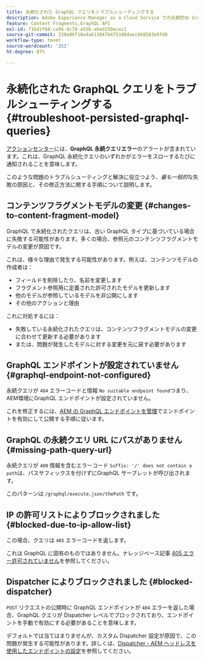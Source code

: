 ```yaml
---
title: 永続化された GraphQL クエリをトラブルシューティングする
description: Adobe Experience Manager as a Cloud Service での永続的な GraphQL クエリの問題をトラブルシューティングする方法を説明します。
feature: Content Fragments,GraphQL API
exl-id: 71bd1f68-ca96-4c78-a936-abed250ecec1
source-git-commit: 220e86f18e4a61304764753d8daecb68503e9fd0
workflow-type: tm+mt
source-wordcount: '351'
ht-degree: 87%

---
```


# 永続化された GraphQL クエリをトラブルシューティングする {#troubleshoot-persisted-graphql-queries}

[アクションセンター](/help/operations/actions-center.md)には、**GraphQL 永続クエリエラー**&#x200B;のアラートが含まれています。これは、GraphQL 永続化クエリのいずれかがエラーをスローするたびに通知されることを意味します。

このような問題のトラブルシューティングと解決に役立つよう、*最も一般的*&#x200B;な失敗の原因と、その修正方法に関する手順について説明します。

## コンテンツフラグメントモデルの変更 {#changes-to-content-fragment-model}

GraphQL で永続化されたクエリは、古い GraphQL タイプに基づいている場合に失敗する可能性があります。多くの場合、参照元のコンテンツフラグメントモデルの変更が原因です。

これは、様々な理由で発生する可能性があります。例えば、コンテンツモデルの作成者は：

* フィールドを削除したり、名前を変更します
* フラグメント参照用に定義された許可されたモデルを更新します
* 他のモデルが参照しているモデルを非公開にします
* その他のアクションと理由

これに対処するには：

* 失敗している永続化されたクエリは、コンテンツフラグメントモデルの変更に合わせて更新する必要があります
* または、問題が発生したモデルに対する変更を元に戻す必要があります

## GraphQL エンドポイントが設定されていません {#graphql-endpoint-not-configured}

永続クエリが `404` エラーコードと情報 `No suitable endpoint found`つまり、AEM環境にGraphQL エンドポイントが設定されていません。

これを修正するには、[AEM の GraphQL エンドポイントを管理](/help/headless/graphql-api/graphql-endpoint.md)でエンドポイントを有効にして公開する手順に従います。

## GraphQL の永続クエリ URL にパスがありません {#missing-path-query-url}

永続クエリが `400` 情報を含むエラーコード `Suffix: '/' does not contain a path`は、パスサフィックスを付けずにGraphQL サーブレットが呼び出されます。

このパターンは `/graphql/execute.json/thePath` です。

## IP の許可リストによりブロックされました {#blocked-due-to-ip-allow-list}

この場合、クエリは `405` エラーコードを返します。

これは GraphQL に固有のものではありません。ナレッジベース記事 [405 エラー許可されていません](https://experienceleague.adobe.com/docs/experience-cloud-kcs/kbarticles/KA-20824.html)を参照してください。

## Dispatcher によりブロックされました {#blocked-dispatcher}

`POST` リクエストの公開時に GraphQL エンドポイントが `404` エラーを返した場合、GraphQL クエリが Dispatcher レベルでブロックされており、エンドポイントを手動で有効にする必要があることを意味します。

デフォルトでは当てはまりませんが、カスタム Dispatcher 設定が原因で、この問題が発生する可能性があります。詳しくは、[Dispatcher - AEM ヘッドレスを使用したエンドポイントの設定](/help/headless/deployment/dispatcher.md)を参照してください。
